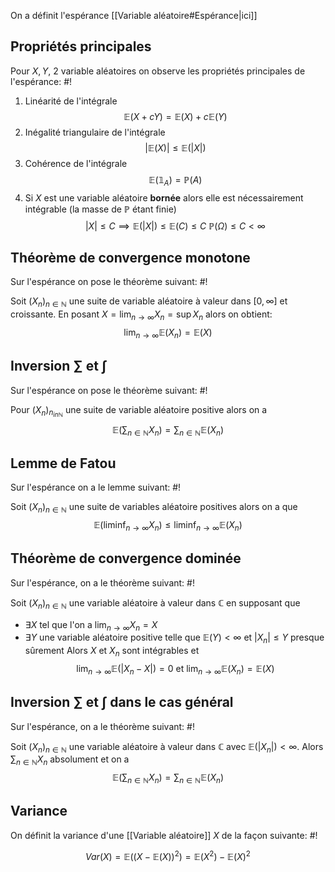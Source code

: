On a définit l'espérance [[Variable aléatoire#Espérance|ici]]

## Propriétés principales
Pour $X, Y$, 2 variable aléatoires on observe les propriétés principales de l'espérance: #!

1) Linéarité de l'intégrale
$$
\mathbb E(X + cY) = \mathbb E(X) + c \mathbb E(Y)
$$
2) Inégalité triangulaire de l'intégrale
$$
|\mathbb E(X)| \leq \mathbb E(|X|)
$$
3) Cohérence de l'intégrale
$$
\mathbb E(\mathbb 1_{A}) = \mathbb P(A)
$$
4) Si $X$ est une variable aléatoire **bornée** alors elle est nécessairement intégrable (la masse de $\mathbb P$ étant finie)
$$
|X| \leq C \implies \mathbb E(|X|) \leq \mathbb E(C) \leq C \ \mathbb P(\Omega) \leq C < \infty
$$
<!--ID: 1735577943246-->



## Théorème de convergence monotone
Sur l'espérance on pose le théorème suivant: #!

Soit $(X_{n})_{n \in \mathbb{N}}$ une suite de variable aléatoire à valeur dans $[0, \infty]$ et croissante.
En posant $X = \lim_{n \to \infty } X_{n} = \sup X_{n}$ alors on obtient: $$
\lim_{ n \to \infty } \mathbb E(X_{n}) =  \mathbb E(X)
$$
## Inversion $\sum$ et $\int$ 
Sur l'espérance on pose le théorème suivant: #!
<!--ID: 1735577943248-->



Pour $(X_{n})_{n _{in \mathbb{N}}}$ une suite de variable aléatoire positive alors on a $$
\mathbb E\left( \sum_{n \in \mathbb{N}} X_{n}  \right) = \sum_{n \in \mathbb{N}} \mathbb E(X_{n})
$$

## Lemme de Fatou
Sur l'espérance on a le lemme suivant: #!

Soit $(X_{n})_{n \in \mathbb{N}}$ une suite de variables aléatoire positives alors on a que $$
\mathbb{E}(\liminf_{ n \to \infty } X_{n}) \leq \liminf_{ n \to \infty } \mathbb{E}(X_{n})
$$
<!--ID: 1735577943249-->



## Théorème de convergence dominée
Sur l'espérance, on a le théorème suivant: #!

Soit $(X_{n})_{n \in \mathbb{N}}$ une variable aléatoire à valeur dans $\mathbb{C}$ en supposant que
- $\exists X$ tel que l'on a $\lim_{ n \to \infty } X_{n} =  X$
- $\exists Y$ une variable aléatoire positive telle que $\mathbb E(Y) <\infty$ et $|X_{n}| \leq Y$ presque sûrement
Alors $X$ et $X_{n}$ sont intégrables et $$
\lim_{ n \to \infty } \mathbb{E}(\left| X_{n} - X \right| ) = 0 \text{ et } \lim_{ n \to \infty } \mathbb{E}(X_{n}) = \mathbb{E}(X)
$$
<!--ID: 1735577943251-->



## Inversion $\sum$ et $\int$ dans le cas général
Sur l'espérance, on a le théorème suivant: #!

Soit $(X_{n})_{n \in \mathbb{N}}$ une variable aléatoire à valeur dans $\mathbb{C}$ avec $\mathbb{E}(|X_{n}|) <\infty$. Alors $\sum_{n \in \mathbb{N}} X_{n}$ absolument et on a $$
\mathbb{E}\left( \sum_{n \in \mathbb{N}} X_{n} \right) = \sum_{ n \in \mathbb{N}} \mathbb{E}(X_{n})
$$
<!--ID: 1735577943253-->




## Variance
On définit la variance d'une [[Variable aléatoire]] $X$ de la façon suivante: #!

$$
Var(X) = \mathbb{E}((X - \mathbb{E}(X))^{2}) = \mathbb{E}(X^{2}) - \mathbb{E}(X)^{2}
$$
<!--ID: 1735577943255-->

